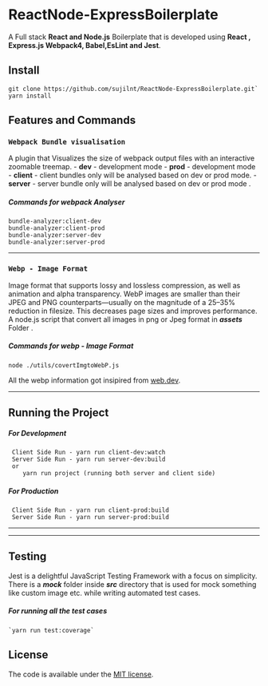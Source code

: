 # ReactNode-ExpressBoilerplate

A Full stack **React and Node.js** Boilerplate that is developed using **React , Express.js Webpack4, Babel,EsLint and Jest**.

## Install

```
git clone https://github.com/sujilnt/ReactNode-ExpressBoilerplate.git`
yarn install
```

## Features and Commands

### `Webpack Bundle visualisation`

A plugin that Visualizes the size of webpack output files with an interactive zoomable treemap. - **dev** - development mode - **prod** - development mode - **client** - client bundles only will be analysed based on dev or prod mode. - **server** - server bundle only will be analysed based on dev or prod mode .

##### Commands for webpack Analyser <br/>

    bundle-analyzer:client-dev
    bundle-analyzer:client-prod
    bundle-analyzer:server-dev
    bundle-analyzer:server-prod

<hr/>

### `Webp - Image Format`

Image format that supports lossy and lossless compression, as well as animation and alpha transparency. WebP images are smaller than their JPEG and PNG counterparts—usually on the magnitude of a 25–35% reduction in filesize. This decreases page sizes and improves performance.
A node.js script that convert all images in png or Jpeg format in **_assets_** Folder .

##### Commands for webp - Image Format <br/>

    node ./utils/covertImgtoWebP.js

All the webp information got insipired from [web.dev](https://web.dev/serve-images-webp).

<hr/>

## Running the Project

##### For Development

```
 Client Side Run - yarn run client-dev:watch
 Server Side Run - yarn run server-dev:build
 or
	yarn run project (running both server and client side)
```

##### For Production

```
 Client Side Run - yarn run client-prod:build
 Server Side Run - yarn run server-prod:build
```

<hr/>



<hr/>

## Testing

Jest is a delightful JavaScript Testing Framework with a focus on simplicity. There is a **_mock_** folder inside **_src_** directory that is used for mock something like custom image etc. while writing automated test cases.

##### For running all the test cases

    `yarn run test:coverage`

## License

The code is available under the [MIT license](License.txt).
